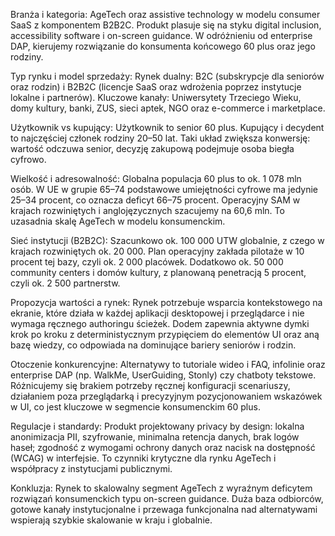 Branża i kategoria: AgeTech oraz assistive technology w modelu consumer SaaS z komponentem B2B2C. Produkt plasuje się na styku digital inclusion, accessibility software i on-screen guidance. W odróżnieniu od enterprise DAP, kierujemy rozwiązanie do konsumenta końcowego 60 plus oraz jego rodziny.

Typ rynku i model sprzedaży: Rynek dualny: B2C (subskrypcje dla seniorów oraz rodzin) i B2B2C (licencje SaaS oraz wdrożenia poprzez instytucje lokalne i partnerów). Kluczowe kanały: Uniwersytety Trzeciego Wieku, domy kultury, banki, ZUS, sieci aptek, NGO oraz e-commerce i marketplace.

Użytkownik vs kupujący: Użytkownik to senior 60 plus. Kupujący i decydent to najczęściej członek rodziny 20–50 lat. Taki układ zwiększa konwersję: wartość odczuwa senior, decyzję zakupową podejmuje osoba biegła cyfrowo.

Wielkość i adresowalność: Globalna populacja 60 plus to ok. 1 078 mln osób. W UE w grupie 65–74 podstawowe umiejętności cyfrowe ma jedynie 25–34 procent, co oznacza deficyt 66–75 procent. Operacyjny SAM w krajach rozwiniętych i anglojęzycznych szacujemy na 60,6 mln. To uzasadnia skalę AgeTech w modelu konsumenckim.

Sieć instytucji (B2B2C): Szacunkowo ok. 100 000 UTW globalnie, z czego w krajach rozwiniętych ok. 20 000. Plan operacyjny zakłada pilotaże w 10 procent tej bazy, czyli ok. 2 000 placówek. Dodatkowo ok. 50 000 community centers i domów kultury, z planowaną penetracją 5 procent, czyli ok. 2 500 partnerstw.

Propozycja wartości a rynek: Rynek potrzebuje wsparcia kontekstowego na ekranie, które działa w każdej aplikacji desktopowej i przeglądarce i nie wymaga ręcznego authoringu ścieżek. Dodem zapewnia aktywne dymki krok po kroku z deterministycznym przypięciem do elementów UI oraz aną bazę wiedzy, co odpowiada na dominujące bariery seniorów i rodzin.

Otoczenie konkurencyjne: Alternatywy to tutoriale wideo i FAQ, infolinie oraz enterprise DAP (np. WalkMe, UserGuiding, Stonly) czy chatboty tekstowe. Różnicujemy się brakiem potrzeby ręcznej konfiguracji scenariuszy, działaniem poza przeglądarką i precyzyjnym pozycjonowaniem wskazówek w UI, co jest kluczowe w segmencie konsumenckim 60 plus.

Regulacje i standardy: Produkt projektowany privacy by design: lokalna anonimizacja PII, szyfrowanie, minimalna retencja danych, brak logów haseł; zgodność z wymogami ochrony danych oraz nacisk na dostępność (WCAG) w interfejsie. To czynniki krytyczne dla rynku AgeTech i współpracy z instytucjami publicznymi.

Konkluzja: Rynek to skalowalny segment AgeTech z wyraźnym deficytem rozwiązań konsumenckich typu on-screen guidance. Duża baza odbiorców, gotowe kanały instytucjonalne i przewaga funkcjonalna nad alternatywami wspierają szybkie skalowanie w kraju i globalnie.
